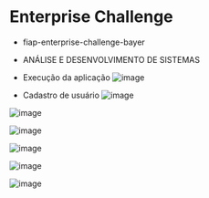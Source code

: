# Enterprise Challenge
  - fiap-enterprise-challenge-bayer
  - ANÁLISE E DESENVOLVIMENTO DE SISTEMAS

- Execução da aplicação
![image](https://user-images.githubusercontent.com/6618004/172704580-9305dcca-f527-463f-88e2-fbd4cbd3eda7.png)

- Cadastro de usuário
![image](https://user-images.githubusercontent.com/6618004/172705560-dfcfe6d5-fa06-4a1c-ba14-195a0c840e41.png)

![image](https://user-images.githubusercontent.com/6618004/172705679-5b07d413-bddf-495f-8392-180a23c28458.png)

![image](https://user-images.githubusercontent.com/6618004/172705710-b56e7c7b-11f3-46cc-872b-552b670064cf.png)

![image](https://user-images.githubusercontent.com/6618004/172705734-5505cb90-87d8-4d23-ac75-eb6e1ca60323.png)

![image](https://user-images.githubusercontent.com/6618004/172705757-7d512ccc-7ac3-47b8-a48e-f2a089c59240.png)

![image](https://user-images.githubusercontent.com/6618004/172705782-195dd1d3-af0e-49ec-a1da-47b9c5ec1e92.png)
